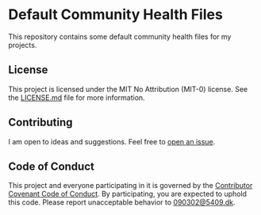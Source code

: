 # Default Community Health Files

This repository contains some default community health files for my projects.

## License

This project is licensed under the MIT No Attribution (MIT-0) license. See the
[LICENSE.md](LICENSE.md) file for more information.

## Contributing

I am open to ideas and suggestions. Feel free to [open an issue].

[open an issue]: https://github.com/gimjb/.github/issues/new

## Code of Conduct

This project and everyone participating in it is governed by the
[Contributor Covenant Code of Conduct](CODE_OF_CONDUCT.md). By participating,
you are expected to uphold this code. Please report unacceptable behavior to
<090302@5409.dk>.
